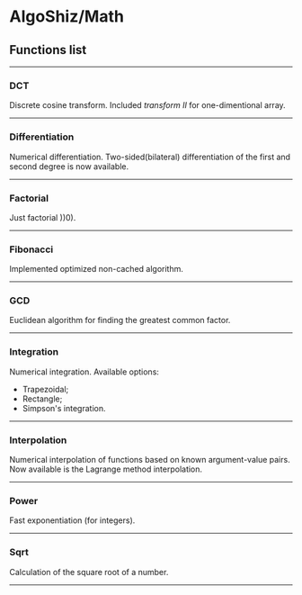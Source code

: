 # AlgoShiz/Math

## Functions list

---

### DCT

Discrete cosine transform. Included *transform II* for one-dimentional array.

---

### Differentiation

Numerical differentiation. Two-sided(bilateral) differentiation of the first and second degree is now available.

---

### Factorial

Just factorial ))0).

---

### Fibonacci

Implemented optimized non-cached algorithm.

---

### GCD

Euclidean algorithm for finding the greatest common factor.

---

### Integration

Numerical integration. Available options: 

* Trapezoidal;
* Rectangle;
* Simpson's integration.

---

### Interpolation

Numerical interpolation of functions based on known argument-value pairs. Now available is the Lagrange method interpolation.

---

### Power

Fast exponentiation (for integers).

---

### Sqrt

Calculation of the square root of a number.

---
